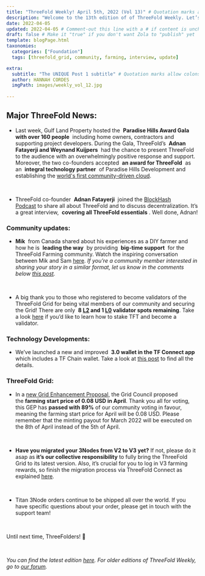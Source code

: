 ```yaml
---
title: "ThreeFold Weekly! April 5th, 2022 (Vol 13)" # Quotation marks allow colons, semicolons, etc.
description: "Welcome to the 13th edition of of ThreeFold Weekly. Let’s take a look what’s been going on in the ThreeFold universe last week." # Quotation marks allow colons, semicolons, etc.
date: 2022-04-05
updated: 2022-04-05 # Comment-out this line with a # if content is unchanged
draft: false # Make it "true" if you don't want Zola to "publish" yet
template: blogPage.html
taxonomies:
  categories: ["Foundation"]
  tags: [threefold_grid, community, farming, interview, update]

extra:
  subtitle: "The UNIQUE Post 1 subtitle" # Quotation marks allow colons, semicolons, etc.
  author: HANNAH CORDES
  imgPath: images/weekly_vol_12.jpg
  
---
```


## Major ThreeFold News:

* Last week, Gulf Land Property hosted the  **Paradise Hills Award Gala with over 160 people**  including home owners, contractors and supporting project developers. During the Gala, ThreeFold’s  **Adnan Fatayerji and Weynand Kuijpers**  had the chance to present ThreeFold to the audience with an overwhelmingly positive response and support. Moreover, the two co-founders accepted  **an award for ThreeFold**  as an  **integral technology partner**  of Paradise Hills Development and establishing the [world's first community-driven cloud](https://threefold.io/news/post/paradise_hills/).

<br/>

* ThreeFold co-founder  **Adnan Fatayerji**  joined the [BlockHash Podcast](https://youtu.be/wu-vf1H-zQ0) to share all about ThreeFold and to discuss decentralization. It’s a great interview,  **covering all ThreeFold essentials** . Well done, Adnan!

### Community updates:

* **Mik**  from Canada shared about his experiences as a DIY farmer and how he is  **leading the way**  by providing  **big-time support**  for the ThreeFold Farming community. Watch the inspiring conversation between Mik and Sam [here](https://www.youtube.com/watch?v=IE5E1mCVdqk&t=2s). *If you’re a community member interested in sharing your story in a similar format, let us know in the comments below [this post](https://forum.threefold.io/t/looking-for-farmer-stories-to-share-with-the-world/2398?u=hannahcordes).*

<br/>

* A big thank you to those who registered to become validators of the ThreeFold Grid for being vital members of our community and securing the Grid! There are only  **8 [L2](https://forum.threefold.io/t/procedure-to-register-your-l2-validator-node/1864) and 1 [L0](https://forum.threefold.io/t/procedure-to-register-your-l0-validator-nodes/1866) validator spots remaining**. Take a look [here](https://threefold.io/blog/post/stake_tft_become_validator/) if you’d like to learn how to stake TFT and become a validator.

### Technology Developments:

* We’ve launched a new and improved  **3.0 wallet in the TF Connect app** which includes a TF Chain wallet. Take a look at [this post](https://forum.threefold.io/t/tf-connect-wallet-v3/2565) to find all the details.

### ThreeFold Grid: 

* In a [new Grid Enhancement Proposal](https://forum.threefold.io/t/gep-farming-start-price-april-2022/2585?u=hannahcordes), the Grid Council proposed the **farming start price of 0.08 USD in April**. Thank you all for voting, this GEP has **passed with 89%** of our community voting in favour, meaning the farming start price for April will be 0.08 USD. Please remember that the minting payout for March 2022 will be executed on the 8th of April instead of the 5th of April.

<br/>

* **Have you migrated your 3Nodes from V2 to V3 yet?** If not, please do it asap as **it’s our collective responsibility** to fully bring the ThreeFold Grid to its latest version. Also, it’s crucial for you to log in V3 farming rewards, so finish the migration process via ThreeFold Connect as explained [here](https://forum.threefold.io/t/farming-migration-grid-v2-v3/2143?u=hannahcordes).

<br/>

* Titan 3Node orders continue to be shipped all over the world. If you have specific questions about your order, please get in touch with the support team!

<br/>

Until next time, ThreeFolders! 🙌 

<br/>

*You can find the latest edition [here](https://threefold.io/blog/post/weekly_vol_12/). For older editions of ThreeFold Weekly, go to [our forum](https://forum.threefold.io/c/ecosystem-developments/41).*
